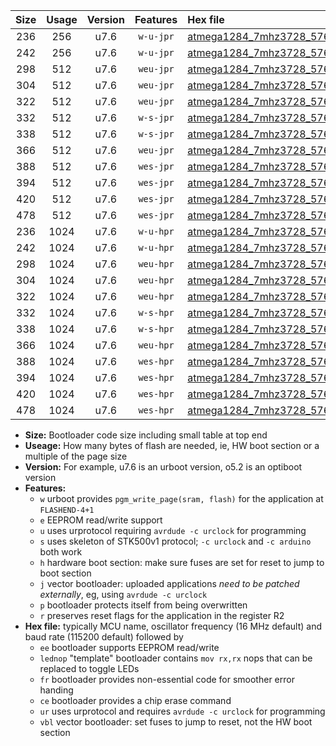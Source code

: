 |Size|Usage|Version|Features|Hex file|
|:-:|:-:|:-:|:-:|:--|
|236|256|u7.6|`w-u-jpr`|[atmega1284_7mhz3728_57600bps_ur_vbl.hex](https://raw.githubusercontent.com/stefanrueger/urboot/main/bootloaders/atmega1284/fcpu_7mhz3728/57600_bps/atmega1284_7mhz3728_57600bps_ur_vbl.hex)|
|242|256|u7.6|`w-u-jpr`|[atmega1284_7mhz3728_57600bps_lednop_ur_vbl.hex](https://raw.githubusercontent.com/stefanrueger/urboot/main/bootloaders/atmega1284/fcpu_7mhz3728/57600_bps/atmega1284_7mhz3728_57600bps_lednop_ur_vbl.hex)|
|298|512|u7.6|`weu-jpr`|[atmega1284_7mhz3728_57600bps_ee_ur_vbl.hex](https://raw.githubusercontent.com/stefanrueger/urboot/main/bootloaders/atmega1284/fcpu_7mhz3728/57600_bps/atmega1284_7mhz3728_57600bps_ee_ur_vbl.hex)|
|304|512|u7.6|`weu-jpr`|[atmega1284_7mhz3728_57600bps_ee_lednop_ur_vbl.hex](https://raw.githubusercontent.com/stefanrueger/urboot/main/bootloaders/atmega1284/fcpu_7mhz3728/57600_bps/atmega1284_7mhz3728_57600bps_ee_lednop_ur_vbl.hex)|
|322|512|u7.6|`weu-jpr`|[atmega1284_7mhz3728_57600bps_ee_lednop_fr_ur_vbl.hex](https://raw.githubusercontent.com/stefanrueger/urboot/main/bootloaders/atmega1284/fcpu_7mhz3728/57600_bps/atmega1284_7mhz3728_57600bps_ee_lednop_fr_ur_vbl.hex)|
|332|512|u7.6|`w-s-jpr`|[atmega1284_7mhz3728_57600bps_vbl.hex](https://raw.githubusercontent.com/stefanrueger/urboot/main/bootloaders/atmega1284/fcpu_7mhz3728/57600_bps/atmega1284_7mhz3728_57600bps_vbl.hex)|
|338|512|u7.6|`w-s-jpr`|[atmega1284_7mhz3728_57600bps_lednop_vbl.hex](https://raw.githubusercontent.com/stefanrueger/urboot/main/bootloaders/atmega1284/fcpu_7mhz3728/57600_bps/atmega1284_7mhz3728_57600bps_lednop_vbl.hex)|
|366|512|u7.6|`weu-jpr`|[atmega1284_7mhz3728_57600bps_ee_lednop_fr_ce_ur_vbl.hex](https://raw.githubusercontent.com/stefanrueger/urboot/main/bootloaders/atmega1284/fcpu_7mhz3728/57600_bps/atmega1284_7mhz3728_57600bps_ee_lednop_fr_ce_ur_vbl.hex)|
|388|512|u7.6|`wes-jpr`|[atmega1284_7mhz3728_57600bps_ee_vbl.hex](https://raw.githubusercontent.com/stefanrueger/urboot/main/bootloaders/atmega1284/fcpu_7mhz3728/57600_bps/atmega1284_7mhz3728_57600bps_ee_vbl.hex)|
|394|512|u7.6|`wes-jpr`|[atmega1284_7mhz3728_57600bps_ee_lednop_vbl.hex](https://raw.githubusercontent.com/stefanrueger/urboot/main/bootloaders/atmega1284/fcpu_7mhz3728/57600_bps/atmega1284_7mhz3728_57600bps_ee_lednop_vbl.hex)|
|420|512|u7.6|`wes-jpr`|[atmega1284_7mhz3728_57600bps_ee_lednop_fr_vbl.hex](https://raw.githubusercontent.com/stefanrueger/urboot/main/bootloaders/atmega1284/fcpu_7mhz3728/57600_bps/atmega1284_7mhz3728_57600bps_ee_lednop_fr_vbl.hex)|
|478|512|u7.6|`wes-jpr`|[atmega1284_7mhz3728_57600bps_ee_lednop_fr_ce_vbl.hex](https://raw.githubusercontent.com/stefanrueger/urboot/main/bootloaders/atmega1284/fcpu_7mhz3728/57600_bps/atmega1284_7mhz3728_57600bps_ee_lednop_fr_ce_vbl.hex)|
|236|1024|u7.6|`w-u-hpr`|[atmega1284_7mhz3728_57600bps_ur.hex](https://raw.githubusercontent.com/stefanrueger/urboot/main/bootloaders/atmega1284/fcpu_7mhz3728/57600_bps/atmega1284_7mhz3728_57600bps_ur.hex)|
|242|1024|u7.6|`w-u-hpr`|[atmega1284_7mhz3728_57600bps_lednop_ur.hex](https://raw.githubusercontent.com/stefanrueger/urboot/main/bootloaders/atmega1284/fcpu_7mhz3728/57600_bps/atmega1284_7mhz3728_57600bps_lednop_ur.hex)|
|298|1024|u7.6|`weu-hpr`|[atmega1284_7mhz3728_57600bps_ee_ur.hex](https://raw.githubusercontent.com/stefanrueger/urboot/main/bootloaders/atmega1284/fcpu_7mhz3728/57600_bps/atmega1284_7mhz3728_57600bps_ee_ur.hex)|
|304|1024|u7.6|`weu-hpr`|[atmega1284_7mhz3728_57600bps_ee_lednop_ur.hex](https://raw.githubusercontent.com/stefanrueger/urboot/main/bootloaders/atmega1284/fcpu_7mhz3728/57600_bps/atmega1284_7mhz3728_57600bps_ee_lednop_ur.hex)|
|322|1024|u7.6|`weu-hpr`|[atmega1284_7mhz3728_57600bps_ee_lednop_fr_ur.hex](https://raw.githubusercontent.com/stefanrueger/urboot/main/bootloaders/atmega1284/fcpu_7mhz3728/57600_bps/atmega1284_7mhz3728_57600bps_ee_lednop_fr_ur.hex)|
|332|1024|u7.6|`w-s-hpr`|[atmega1284_7mhz3728_57600bps.hex](https://raw.githubusercontent.com/stefanrueger/urboot/main/bootloaders/atmega1284/fcpu_7mhz3728/57600_bps/atmega1284_7mhz3728_57600bps.hex)|
|338|1024|u7.6|`w-s-hpr`|[atmega1284_7mhz3728_57600bps_lednop.hex](https://raw.githubusercontent.com/stefanrueger/urboot/main/bootloaders/atmega1284/fcpu_7mhz3728/57600_bps/atmega1284_7mhz3728_57600bps_lednop.hex)|
|366|1024|u7.6|`weu-hpr`|[atmega1284_7mhz3728_57600bps_ee_lednop_fr_ce_ur.hex](https://raw.githubusercontent.com/stefanrueger/urboot/main/bootloaders/atmega1284/fcpu_7mhz3728/57600_bps/atmega1284_7mhz3728_57600bps_ee_lednop_fr_ce_ur.hex)|
|388|1024|u7.6|`wes-hpr`|[atmega1284_7mhz3728_57600bps_ee.hex](https://raw.githubusercontent.com/stefanrueger/urboot/main/bootloaders/atmega1284/fcpu_7mhz3728/57600_bps/atmega1284_7mhz3728_57600bps_ee.hex)|
|394|1024|u7.6|`wes-hpr`|[atmega1284_7mhz3728_57600bps_ee_lednop.hex](https://raw.githubusercontent.com/stefanrueger/urboot/main/bootloaders/atmega1284/fcpu_7mhz3728/57600_bps/atmega1284_7mhz3728_57600bps_ee_lednop.hex)|
|420|1024|u7.6|`wes-hpr`|[atmega1284_7mhz3728_57600bps_ee_lednop_fr.hex](https://raw.githubusercontent.com/stefanrueger/urboot/main/bootloaders/atmega1284/fcpu_7mhz3728/57600_bps/atmega1284_7mhz3728_57600bps_ee_lednop_fr.hex)|
|478|1024|u7.6|`wes-hpr`|[atmega1284_7mhz3728_57600bps_ee_lednop_fr_ce.hex](https://raw.githubusercontent.com/stefanrueger/urboot/main/bootloaders/atmega1284/fcpu_7mhz3728/57600_bps/atmega1284_7mhz3728_57600bps_ee_lednop_fr_ce.hex)|

- **Size:** Bootloader code size including small table at top end
- **Useage:** How many bytes of flash are needed, ie, HW boot section or a multiple of the page size
- **Version:** For example, u7.6 is an urboot version, o5.2 is an optiboot version
- **Features:**
  + `w` urboot provides `pgm_write_page(sram, flash)` for the application at `FLASHEND-4+1`
  + `e` EEPROM read/write support
  + `u` uses urprotocol requiring `avrdude -c urclock` for programming
  + `s` uses skeleton of STK500v1 protocol; `-c urclock` and `-c arduino` both work
  + `h` hardware boot section: make sure fuses are set for reset to jump to boot section
  + `j` vector bootloader: uploaded applications *need to be patched externally*, eg, using `avrdude -c urclock`
  + `p` bootloader protects itself from being overwritten
  + `r` preserves reset flags for the application in the register R2
- **Hex file:** typically MCU name, oscillator frequency (16 MHz default) and baud rate (115200 default) followed by
  + `ee` bootloader supports EEPROM read/write
  + `lednop` "template" bootloader contains `mov rx,rx` nops that can be replaced to toggle LEDs
  + `fr` bootloader provides non-essential code for smoother error handing
  + `ce` bootloader provides a chip erase command
  + `ur` uses urprotocol and requires `avrdude -c urclock` for programming
  + `vbl` vector bootloader: set fuses to jump to reset, not the HW boot section
